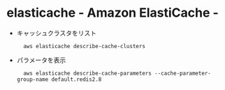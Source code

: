 # elasticache - Amazon ElastiCache -

* キャッシュクラスタをリスト

        aws elasticache describe-cache-clusters

* パラメータを表示

        aws elasticache describe-cache-parameters --cache-parameter-group-name default.redis2.8

